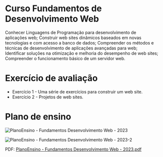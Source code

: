 # Curso Fundamentos de Desenvolvimento Web

Conhecer Linguagens de Programação para desenvolvimento de aplicações web; Construir web sites
dinâmicos baseados em novas tecnologias e com acesso a banco de dados; Compreender os métodos
e técnicas de desenvolvimento de aplicações avançadas para web; Identificar soluções na otimização e
melhoria do desempenho de web sites; Compreender o funcionamento básico de um servidor web.

# Exercício de avaliação

* Exercício 1 - Uma série de exercícios para construir um web site.
* Exercício 2 - Projetos de web sites.

# Plano de ensino

![PlanoEnsino - Fundamentos Desenvolvimento Web - 2023](https://user-images.githubusercontent.com/123272343/230559757-f99baf0d-3524-4a9a-a968-0d79cbef98bc.png)

![PlanoEnsino - Fundamentos Desenvolvimento Web - 2023-2](https://user-images.githubusercontent.com/123272343/230559768-020f5413-ae06-478b-bf2e-e00b6d44bba8.png)

PDF: [PlanoEnsino - Fundamentos Desenvolvimento Web - 2023.pdf](https://github.com/DayanFA/Nucleo-Avancado-de-Empreendedorismo-e-Tecnologia-do-Acre/files/11176798/PlanoEnsino.-.Fundamentos.Desenvolvimento.Web.-.2023.pdf)

